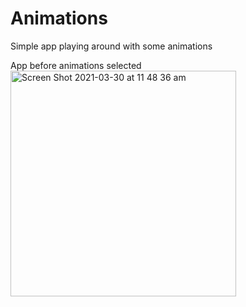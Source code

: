 # Animations
Simple app playing around with some animations

App before animations selected  <img width="361" alt="Screen Shot 2021-03-30 at 11 48 36 am" src="https://user-images.githubusercontent.com/36807329/112917384-3bb31200-914e-11eb-9faa-14c6b1b4c893.png">

